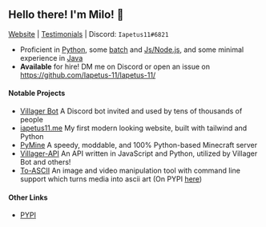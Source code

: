 ## Hello there<!-- general kenobi -->! I'm Milo! :wave:
[Website](https://iapetus11.me/) | [Testimonials](https://github.com/Iapetus-11/The-Helped) | Discord: `Iapetus11#6821`

* Proficient in [Python](https://github.com/Iapetus-11?tab=repositories&q=&type=&language=python), some [batch](https://github.com/Iapetus-11?tab=repositories&q=&type=&language=batchfile) and [Js/Node.js](https://github.com/Iapetus-11?tab=repositories&q=&type=&language=javascript), and some minimal experience in [Java](https://github.com/Iapetus-11?tab=repositories&q=&type=&language=java)
* **Available** for hire! DM me on Discord or open an issue on https://github.com/Iapetus-11/Iapetus-11/

#### Notable Projects
* [Villager Bot](https://github.com/Villager-Dev/Villager-Bot) A Discord bot invited and used by tens of thousands of people
* [iapetus11.me](https://iapetus11.me) My first modern looking website, built with tailwind and Python
* [PyMine](https://github.com/py-mine/PyMine) A speedy, moddable, and 100% Python-based Minecraft server
* [Villager-API](https://github.com/Villager-Dev/Villager-API) An API written in JavaScript and Python, utilized by Villager Bot and others!
* [To-ASCII](https://github.com/Iapetus-11/to-ascii) An image and video manipulation tool with command line support which turns media into ascii art (On PYPI [here](https://pypi.org/project/to-ascii/))

#### Other Links
* [PYPI](https://pypi.org/user/Iapetus11/)

